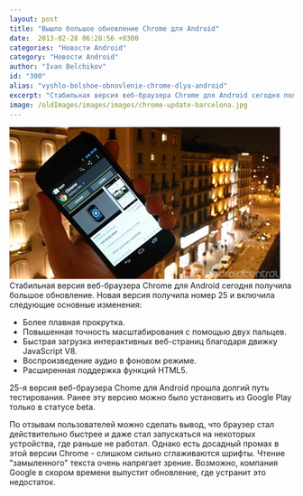 ```yaml
---
layout: post
title: "Вышло большое обновление Chrome для Android"
date:  2013-02-28 06:28:56 +0300
categories: "Новости Android"
category: "Новости Android"
author: "Ivan Belchikov"
id: "300"
alias: "vyshlo-bolshoe-obnovlenie-chrome-dlya-android"
excerpt: "Стабильная версия веб-браузера Chrome для Android сегодня получила большое обновление. Новая версия получила номер 25 и включила следующие основные изменения:Более плавная прокрутка. Повышенная точность масштабирования с помощью двух пальцев. Быстрая загрузка интерактивных веб-страниц благодаря движку JavaScript V8. Воспроизведение аудио в фоновом режиме. Расширенная поддержка функций HTML5.  "
image: /oldImages/images/images/chrome-update-barcelona.jpg
---
```

<img src="/oldImages/images/images/chrome-update-barcelona.jpg" alt="Chrome для Android" >Стабильная версия веб-браузера Chrome для Android сегодня получила большое обновление. Новая версия получила номер 25 и включила следующие основные изменения:

<ul>
<li>Более плавная прокрутка.</li>
<li>Повышенная точность масштабирования с помощью двух пальцев.</li>
<li>Быстрая загрузка интерактивных веб-страниц благодаря движку JavaScript V8.</li>
<li>Воспроизведение аудио в фоновом режиме.</li>
<li>Расширенная поддержка функций HTML5.</li>
</ul>25-я версия веб-браузера Chome для Android прошла долгий путь тестирования. Ранее эту версию можно было установить из Google Play только в статусе beta.

По отзывам пользователей можно сделать вывод, что браузер стал действительно быстрее и даже стал запускаться на некоторых устройства, где раньше не работал. Однако есть досадный промах в этой версии Chrome - слишком сильно сглаживаются шрифты. Чтение "замыленного" текста очень напрягает зрение. Возможно, компания Google в скором времени выпустит обновление, где устранит это недостаток. 
